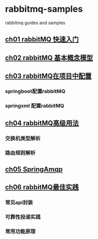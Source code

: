 # rabbitmq-samples
rabbitmq guides and samples

## [ch01 rabbitMQ 快速入门](./chapter-01/README.md)





## [ch02 rabbitMQ 基本概念模型](./chapter-02/README.md)





## [ch03 rabbitMQ在项目中配置](./chapter-03/README.md)
### springboot配置rabbitMQ
### springxml 配置rabbitMQ



## [ch04 rabbitMQ高级用法](./chapter-04/README.md)
### 交换机类型解析
### 路由规则解析


## [ch05 SpringAmqp](./chapter-05/README.md)


## [ch06 rabbitMQ最佳实践]((./chapter-06/README.md))
### 常见api封装
### 可靠性投递实践
### 常用功能原理
